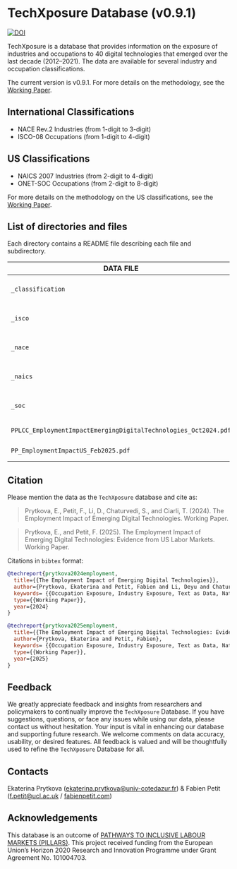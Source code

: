 # TechXposure Database (v0.9.1)

[![DOI](https://zenodo.org/badge/750952450.svg)](https://zenodo.org/doi/10.5281/zenodo.15268469)

TechXposure is a database that provides information on the exposure of industries and occupations to 40 digital technologies that emerged over the last decade (2012–2021). The data are available for several industry and occupation classifications. 

The current version is v0.9.1. For more details on the methodology, see the [Working Paper](https://www.fabienpetit.com/wp/PPLCC_EmploymentImpactEmergingDigitalTechnologies_Oct2024.pdf). 

## International Classifications

- NACE Rev.2 Industries (from 1-digit to 3-digit)
- ISCO-08 Occupations (from 1-digit to 4-digit)

## US Classifications

- NAICS 2007 Industries (from 2-digit to 4-digit)
- ONET-SOC Occupations (from 2-digit to 8-digit)

For more details on the methodology on the US classifications, see the [Working Paper](https://www.fabienpetit.com/wp/PP_EmploymentImpactUS_Feb2025.pdf). 

## List of directories and files

Each directory contains a README file describing each file and subdirectory.

| DATA FILE         | DESCRIPTION                          |
|-------------------|--------------------------------------|
| `_classification` | Classifications used in the database |
| `_isco`           | ISCO-08 Occupation Exposure          |
| `_nace`           | NACE Rev.2 Industry Exposure         |
| `_naics`           | NAICS 2007 Industry Exposure         |
| `_soc`           | ONET-SOC 2010 Industry Exposure         |
| `PPLCC_EmploymentImpactEmergingDigitalTechnologies_Oct2024.pdf` | Working Paper |
| `PP_EmploymentImpactUS_Feb2025.pdf` | Working Paper |

## Citation

Please mention the data as the `TechXposure` database and cite as:

> Prytkova, E., Petit, F., Li, D., Chaturvedi, S., and Ciarli, T. (2024). The Employment Impact of Emerging Digital Technologies. Working Paper.

> Prytkova, E., and Petit, F. (2025). The Employment Impact of Emerging Digital Technologies: Evidence from US Labor Markets. Working Paper.

Citations in `bibtex` format:

```bibtex
@techreport{prytkova2024employment,
  title={{The Employment Impact of Emerging Digital Technologies}},
  author={Prytkova, Ekaterina and Petit, Fabien and Li, Deyu and Chaturvedi, Sugat and Ciarli, Tommaso},
  keywords= {{Occupation Exposure, Industry Exposure, Text as Data, Natural Language Processing, Sentence Transformers, Emerging Digital Technologies, Automation, Employment}},
  type={{Working Paper}},
  year={2024}
}

@techreport{prytkova2025employment,
  title={{The Employment Impact of Emerging Digital Technologies: Evidence from US Labor Markets}},
  author={Prytkova, Ekaterina and Petit, Fabien},
  keywords= {{Occupation Exposure, Industry Exposure, Text as Data, Natural Language Processing, Sentence Transformers, Emerging Digital Technologies, Automation, Employment}},
  type={{Working Paper}},
  year={2025}
}
```

## Feedback

We greatly appreciate feedback and insights from researchers and policymakers to continually improve the `TechXposure` Database. If you have suggestions, questions, or face any issues while using our data, please contact us without hesitation. Your input is vital in enhancing our database and supporting future research. We welcome comments on data accuracy, usability, or desired features. All feedback is valued and will be thoughtfully used to refine the `TechXposure` Database for all.

## Contacts

Ekaterina Prytkova ([ekaterina.prytkova@univ-cotedazur.fr](mailto:ekaterina.prytkova@univ-cotedazur.fr)) & Fabien Petit ([f.petit@ucl.ac.uk](mailto:f.petit@ucl.ac.uk) / [fabienpetit.com](https://www.fabienpetit.com/))

## Acknowledgements

This database is an outcome of [PATHWAYS TO INCLUSIVE LABOUR MARKETS (PILLARS)](https://doi.org/10.3030/101004703). This project received funding from the European Union’s Horizon 2020 Research and Innovation Programme under Grant Agreement No. 101004703.